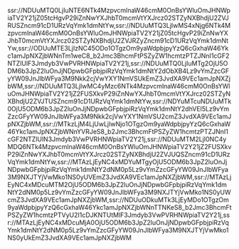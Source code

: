 ssr://NDUuMTQ0LjIuNTE6NTk4MzpvcmlnaW46cmM0OnBsYWluOmJHNWpiaTV2Y21jZ05tcHgvP29iZnNwYXJhbT0mcmVtYXJrcz02STZyNXBhdjU2ZVJRUSZncm91cD1URzVqYmk1dmNtYw,ssr://NDUuMTQ3LjIwMS4xNjg6NTk4MzpvcmlnaW46cmM0OnBsYWluOmJHNWpiaTV2Y21jZ05tcHgvP29iZnNwYXJhbT0mcmVtYXJrcz02STZyNXBhdjU2ZVJRZyZncm91cD1URzVqYmk1dmNtYw,ssr://ODUuMTE3LjIzNC45ODo1OTgzOm9yaWdpbjpyYzQ6cGxhaW46Ykc1amJpNXZjbWNnTm1weC8_b2Jmc3BhcmFtPSZyZW1hcmtzPTZJNnI1cGF2NTZlUlF3Jmdyb3VwPVRHNWpiaTV2Y21j,ssr://NDUuMTQ0LjIuMTg2OjU5ODM6b3JpZ2luOnJjNDpwbGFpbjpiRzVqYmk1dmNtY2dObXB4Lz9vYmZzcGFyYW09JnJlbWFya3M9Nkk2cjVwYXY1NmVSUkEmZ3JvdXA9VEc1amJpNXZjbWM,ssr://NDUuMTQ3LjIwMC4yMzc6NTk4MzpvcmlnaW46cmM0OnBsYWluOmJHNWpiaTV2Y21jZ2FUSXkvP29iZnNwYXJhbT0mcmVtYXJrcz02STZyNXBhdjU2ZVJTUSZncm91cD1URzVqYmk1dmNtYw,ssr://NDYuMTcuNDUuMTk0OjU5ODM6b3JpZ2luOnJjNDpwbGFpbjpiRzVqYmk1dmNtY2dhVEl5Lz9vYmZzcGFyYW09JnJlbWFya3M9Nkk2cjVwYXY1NmVSU2cmZ3JvdXA9VEc1amJpNXZjbWM,ssr://MTkzLjM4LjUwLjIwNjo1OTgzOm9yaWdpbjpyYzQ6cGxhaW46Ykc1amJpNXZjbWNnYVRJeS8_b2Jmc3BhcmFtPSZyZW1hcmtzPTZJNnI1cGF2NTZlUlN3Jmdyb3VwPVRHNWpiaTV2Y21j,ssr://NDUuMTM2LjI0NC4yMDQ6NTk4MzpvcmlnaW46cmM0OnBsYWluOmJHNWpiaTV2Y21jZ2FUSXkvP29iZnNwYXJhbT0mcmVtYXJrcz02STZyNXBhdjU2ZVJUQSZncm91cD1URzVqYmk1dmNtYw,ssr://MTAzLjEyNC4xMDYuMTgyOjU5ODM6b3JpZ2luOnJjNDpwbGFpbjpiRzVqYmk1dmNtY2dNM0p5Lz9vYmZzcGFyYW09JnJlbWFya3M9NXJTYjVwMko1NS0yUVEmZ3JvdXA9VEc1amJpNXZjbWM,ssr://MTAzLjEyNC4xMDcuMTM2OjU5ODM6b3JpZ2luOnJjNDpwbGFpbjpiRzVqYmk1dmNtY2dNM0p5Lz9vYmZzcGFyYW09JnJlbWFya3M9NXJTYjVwMko1NS0yUWcmZ3JvdXA9VEc1amJpNXZjbWM,ssr://NDUuODkuMTk3LjEyMDo1OTgzOm9yaWdpbjpyYzQ6cGxhaW46Ykc1amJpNXZjbWNnTTNKeS8_b2Jmc3BhcmFtPSZyZW1hcmtzPTVyU2I1cDJKNTUtMlF3Jmdyb3VwPVRHNWpiaTV2Y21j,ssr://MTAzLjEyNC4xMDcuMjA0OjU5ODM6b3JpZ2luOnJjNDpwbGFpbjpiRzVqYmk1dmNtY2dNM0p5Lz9vYmZzcGFyYW09JnJlbWFya3M9NXJTYjVwMko1NS0yUkEmZ3JvdXA9VEc1amJpNXZjbWM
